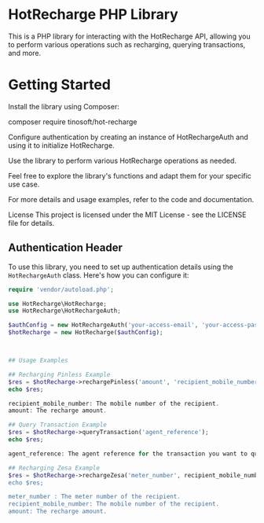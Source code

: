 # HotRecharge PHP Library

This is a PHP library for interacting with the HotRecharge API, allowing you to perform various operations such as recharging, querying transactions, and more.

# Getting Started
Install the library using Composer:

composer require tinosoft/hot-recharge

Configure authentication by creating an instance of HotRechargeAuth and using it to initialize HotRecharge.

Use the library to perform various HotRecharge operations as needed.

Feel free to explore the library's functions and adapt them for your specific use case.

For more details and usage examples, refer to the code and documentation.

License
This project is licensed under the MIT License - see the LICENSE file for details.

## Authentication Header

To use this library, you need to set up authentication details using the `HotRechargeAuth` class. Here's how you can configure it:

```php
require 'vendor/autoload.php';

use HotRecharge\HotRecharge;
use HotRecharge\HotRechargeAuth;

$authConfig = new HotRechargeAuth('your-access-email', 'your-access-password');
$hotRecharge = new HotRecharge($authConfig);



## Usage Examples

## Recharging Pinless Example
$res = $hotRecharge->rechargePinless('amount', 'recipient_mobile_number');
echo $res;

recipient_mobile_number: The mobile number of the recipient.
amount: The recharge amount.

## Query Transaction Example
$res = $hotRecharge->queryTransaction('agent_reference');
echo $res;

agent_reference: The agent reference for the transaction you want to query.

## Recharging Zesa Example
$res = $hotRecharge->rechargeZesa('meter_number', recipient_mobile_number', 'amount');
echo $res;

meter_number : The meter number of the recipient.
recipient_mobile_number: The mobile number of the recipient.
amount: The recharge amount.
